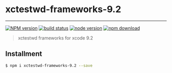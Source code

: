 # xctestwd-frameworks-9.2

---

[![NPM version][npm-image]][npm-url]
[![build status][travis-image]][travis-url]
[![node version][node-image]][node-url]
[![npm download][download-image]][download-url]

[npm-image]: https://img.shields.io/npm/v/xctestwd-frameworks-9.2.svg?style=flat-square
[npm-url]: https://npmjs.org/package/xctestwd-frameworks-9.2
[travis-image]: https://img.shields.io/travis/macacajs/xctestwd-frameworks-9.2.svg?style=flat-square
[travis-url]: https://travis-ci.org/macacajs/xctestwd-frameworks-9.2
[node-image]: https://img.shields.io/badge/node.js-%3E=_7-green.svg?style=flat-square
[node-url]: http://nodejs.org/download/
[download-image]: https://img.shields.io/npm/dm/xctestwd-frameworks-9.2.svg?style=flat-square
[download-url]: https://npmjs.org/package/xctestwd-frameworks-9.2

> xctestwd frameworks for xcode 9.2

## Installment

```bash
$ npm i xctestwd-frameworks-9.2 --save
```
